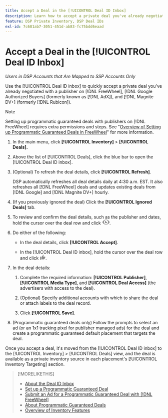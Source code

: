 ```yaml
---
title: Accept a Deal in the [!UICONTROL Deal ID Inbox]
description: Learn how to accept a private deal you've already negotiated with a publisher on [!DNL FreeWheel], [!DNL Google Authorized Buyers] (formerly known as [!DNL AdX]), and [!DNL Magnite DV+] (formerly [!DNL Rubicon]) using the Deal ID Inbox.
feature: DSP Private Inventory, DSP Deal IDs
exl-id: 7c681ab7-3051-451d-ab83-fc75bdd6eaad
---
```

# Accept a Deal in the [!UICONTROL Deal ID Inbox]

*Users in DSP Accounts that Are Mapped to SSP Accounts Only*

Use the [!UICONTROL Deal ID inbox] to quickly accept a private deal you've already negotiated with a publisher on [!DNL FreeWheel], [!DNL Google Authorized Buyers] (formerly known as [!DNL AdX]), and [!DNL Magnite DV+] (formerly [!DNL Rubicon]).

>[!NOTE]
>
>Setting up programmatic guaranteed deals with publishers on [!DNL FreeWheel] requires extra permissions and steps. See "[Overview of Setting up Programmatic Guaranteed Deals in FreeWheel](freewheel-overview.md)" for more information.

1. In the main menu, click **[!UICONTROL Inventory]** > **[!UICONTROL Deals].**

1. Above the list of [!UICONTROL Deals], click the blue bar to open the [!UICONTROL Deal ID inbox].

1. (Optional) To refresh the deal details, click **[!UICONTROL Refresh]**.

   DSP automatically refreshes all deal details daily at 4:30 a.m. EST. It also refreshes all [!DNL FreeWheel] deals and updates existing deals from [!DNL Google] and [!DNL Magnite DV+] hourly.

1. (If you previously ignored the deal) Click the **[!UICONTROL Ignored Deals]** tab.

1. To review and confirm the deal details, such as the publisher and dates, hold the cursor over the deal row and click ![Review](/help/dsp/assets/review.png).

1. Do either of the following:

    * In the deal details, click **[!UICONTROL Accept]**.

    * In the [!UICONTROL Deal ID inbox], hold the cursor over the deal row and click ![Accept](/help/dsp/assets/accept.png).

1. In the deal details:
    1. Complete the required information: **[!UICONTROL Publisher]**, **[!UICONTROL Media Type]**, and **[!UICONTROL Deal Access]** (the advertisers with access to the deal).
    1. (Optional) Specify additional accounts with which to share the deal or attach labels to the deal record.

    1. Click **[!UICONTROL Save]**.

1. (Programmatic guaranteed deals only) Follow the prompts to select an ad (or an 1x1 tracking pixel for publisher managed ads) for the deal and create a programmatic guaranteed default placement that targets the deal.

Once you accept a deal, it's moved from the [!UICONTROL Deal ID inbox] to the [!UICONTROL Inventory] > [!UICONTROL Deals] view, and the deal is available as a private inventory source in each placement's [!UICONTROL Inventory Targeting] section.

>[!MORELIKETHIS]
>
>* [About the Deal ID Inbox](deal-id-inbox-about.md)
>* [Set up a Programmatic Guaranteed Deal](programmatic-guaranteed-set-up.md)
>* [Submit an Ad for a Programmatic Guaranteed Deal with [!DNL FreeWheel]](freewheel-submit.md)
>* [About Programmatic Guaranteed Deals](programmatic-guaranteed-about.md)
>* [Overview of Inventory Features](inventory-overview.md)
